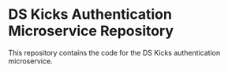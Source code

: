 # DS Kicks Authentication Microservice Repository

This repository contains the code for the DS Kicks authentication microservice.